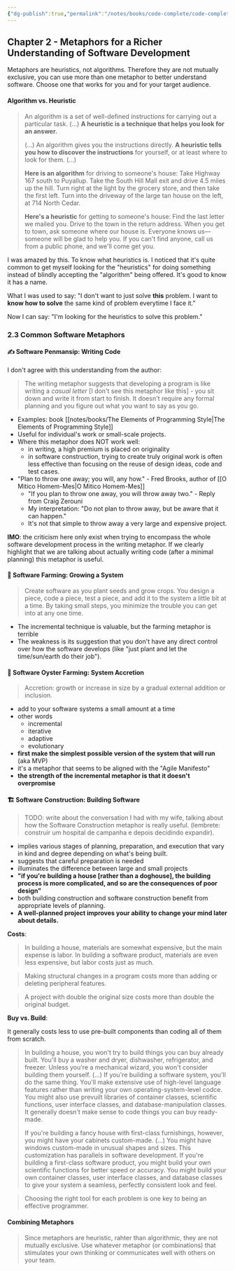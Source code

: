 ```yaml
---
{"dg-publish":true,"permalink":"/notes/books/code-complete/code-complete-2-metaphors-for-a-richer-understanding-of-software-development/","dgHomeLink":true,"dgPassFrontmatter":false,"dgShowBacklinks":true,"dgShowLocalGraph":false}
---
```


## Chapter 2 - Metaphors for a Richer Understanding of Software Development

Metaphors are heuristics, not algorithms. Therefore they are not mutually exclusive, you can use more than one metaphor to better understand software. Choose one that works for you and for your target audience.

#### Algorithm vs. Heuristic

 > An algorithm is a set of well-defined instructions for carrying out a particular task. (...) **A heuristic is a technique that helps you look for an answer.**
 > 
 > (...) An algorithm gives you the instructions directly. **A heuristic tells you how to discover the instructions** for yourself, or at least where to look for them. (...)
> 
> **Here is an algorithm** for driving to someone's house: Take Highway 167 south to Puyallup. Take the South Hill Mall exit and drive 4.5 miles up the hill. Turn right at the light by the grocery store, and then take the first left. Turn into the driveway of the large tan house on the left, at 714 North Cedar.
> 
> **Here's a heuristic** for getting to someone's house: Find the last letter we mailed you. Drive to the town in the return address. When you get to town, ask someone where our house is. Everyone knows us—someone will be glad to help you. If you can't find anyone, call us from a public phone, and we'll come get you.

I was amazed by this. To know what heuristics is. I noticed that it's quite common to get myself looking for the "heuristics" for doing something instead of blindly accepting the "algorithm" being offered. It's good to know it has a name.

What I was used to say: "I don't want to just solve **this** problem. I want to **know how to solve** the same kind of problem everytime I face it."

Now I can say: "I'm looking for the heuristics to solve this problem."

### 2.3 Common Software Metaphors

#### ✍️ Software Penmansip: Writing Code

I don't agree with this understanding from the author:

> The writing metaphor suggests that developing a program is like writing a *casual letter* [I don't see this metaphor like this] - you sit down and write it from start to finish. It doesn't require any formal planning and you figure out what you want to say as you go.

- Examples: book [[notes/books/The Elements of Programming Style|The Elements of Programming Style]]
- Useful for individual's work or small-scale projects.
- Where this metaphor does NOT work well:
    - in writing, a high premium is placed on originality
    - in software construction, trying to create truly original work is often less effective than focusing on the reuse of design ideas, code and test cases.
- "Plan to throw one away; you will, any how." - Fred Brooks, author of [[O Mitico Homem-Mes|O Mitico Homem-Mes]]
    - "If you plan to throw one away, you will throw away two." - Reply from Craig Zerouni
    - My interpretation: "Do not plan to throw away, but be aware that it can happen."
    - It's not that simple to throw away a very large and expensive project.

**IMO**: the criticism here only exist when trying to encompass the whole software development process in the writing metaphor. If we clearly highlight that we are talking about actually writing code (after a minimal planning) this metaphor is useful.


#### 🌱 Software Farming: Growing a System

> Create software as you plant seeds and grow crops. You design a piece, code a piece, test a piece, and add it to the system a little bit at a time. By taking small steps, you minimize the trouble you can get into at any one time.

- The incremental technique is valuable, but the farming metaphor is terrible
- The weakness is its suggestion that you don't have any direct control over how the software develops (like "just plant and let the time/sun/earth do their job").



#### 🦪 Software Oyster Farming: System Accretion

> Accretion:  growth or increase in size by a gradual external addition or inclusion.

- add to your software systems a small amount at a time
- other words
    - incremental
    - iterative
    - adaptive
    - evolutionary
- **first make the simplest possible version of the system that will run** (aka MVP)
- it's a metaphor that seems to be aligned with the "Agile Manifesto"
- **the strength of the incremental metaphor is that it doesn't overpromise**



#### 🏗️ Software Construction: Building Software

> TODO: write about the conversation I had with my wife, talking about how the Software Construction metaphor is really useful. (lembrete: construir um hospital de campanha e depois decidindo expandir).

- implies various stages of planning, preparation, and execution that vary in kind and degree depending on what's being built.
- suggests that careful preparation is needed
- illuminates the difference between large and small projects
- **"if you're building a house [rather than a doghouse], the building process is more complicated, and so are the consequences of poor design"**
- both building construction and software construction benefit from appropriate levels of planning.
- **A well-planned project improves your ability to change your mind later about details.**

**Costs**:

> In building a house, materials are somewhat expensive, but the main expense is labor. In building a software product, materials are even less expensive, but labor costs just as much.

> Making structural changes in a program costs more than adding or deleting peripheral features.

> A project with double the original size costs more than double the original budget.

**Buy vs. Build**:

It generally costs less to use pre-built components than coding all of them from scratch.

> In building a house, you won't try to build things you can buy already built. You'll buy a washer and dryer, dishwasher, refrigerator, and freezer. Unless you're a mechanical wizard, you won't consider building them yourself. (...) If you're building a software system, you'll do the same thing. You'll make extensive use of high-level language features rather than writing your own operating-system-level codce. You might also use prevuilt libraries of container classes, scientific functions, user interface classes, and database-manipulation classes. It generally doesn't make sense to code things you can buy ready-made.
> 
> If you're building a fancy house with first-class furnishings, however, you might have your cabinets custom-made. (...) You might have windows custom-made in unusual shapes and sizes. This customization has parallels in software development. If you're building a first-class software product, you might build your own scientific functions for better speed or accuracy. You might build your own container classes, user interface classes, and database classes to give your system a seamless, perfectly consistent look and feel.


> Choosing the right tool for each problem is one key to being an effective programmer.

#### Combining Metaphors

> Since metaphors are heuristic, rahter than algorithmic, they are not mutually exclusive. Use whatever metaphor (or combinations) that stimulates your  own thinking or communicates well with others on your team.
